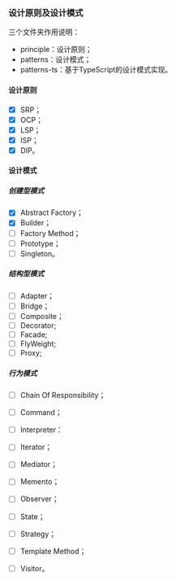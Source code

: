 ### 设计原则及设计模式

三个文件夹作用说明：

- principle：设计原则；
- patterns：设计模式；
- patterns-ts：基于TypeScript的设计模式实现。

#### 设计原则

- [x] SRP；
- [x] OCP；
- [x] LSP；
- [x] ISP；
- [x] DIP。

#### 设计模式

##### 创建型模式

- [x] Abstract Factory；
- [x] Builder；
- [ ] Factory Method；
- [ ] Prototype；
- [ ] Singleton。

##### 结构型模式

- [ ] Adapter；
- [ ] Bridge；
- [ ] Composite；
- [ ] Decorator;
- [ ] Facade;
- [ ] FlyWeight;
- [ ] Proxy;

##### 行为模式

- [ ] Chain Of Responsibility；
- [ ] Command；
- [ ] Interpreter：
- [ ] Iterator；
- [ ] Mediator；
- [ ] Memento；
- [ ] Observer；
- [ ] State；
- [ ] Strategy；
- [ ] Template Method；
- [ ] Visitor。




